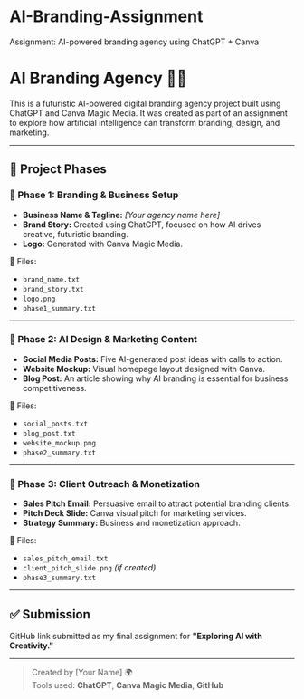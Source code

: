 # AI-Branding-Assignment
Assignment: AI-powered branding agency using ChatGPT + Canva


# AI Branding Agency 💼✨

This is a futuristic AI-powered digital branding agency project built using ChatGPT and Canva Magic Media. It was created as part of an assignment to explore how artificial intelligence can transform branding, design, and marketing.

---

## 🚀 Project Phases

### 🔹 Phase 1: Branding & Business Setup
- **Business Name & Tagline:** _[Your agency name here]_
- **Brand Story:** Created using ChatGPT, focused on how AI drives creative, futuristic branding.
- **Logo:** Generated with Canva Magic Media.

📄 Files:
- `brand_name.txt`
- `brand_story.txt`
- `logo.png`
- `phase1_summary.txt`

---

### 🔹 Phase 2: AI Design & Marketing Content
- **Social Media Posts:** Five AI-generated post ideas with calls to action.
- **Website Mockup:** Visual homepage layout designed with Canva.
- **Blog Post:** An article showing why AI branding is essential for business competitiveness.

📄 Files:
- `social_posts.txt`
- `blog_post.txt`
- `website_mockup.png`
- `phase2_summary.txt`

---

### 🔹 Phase 3: Client Outreach & Monetization
- **Sales Pitch Email:** Persuasive email to attract potential branding clients.
- **Pitch Deck Slide:** Canva visual pitch for marketing services.
- **Strategy Summary:** Business and monetization approach.

📄 Files:
- `sales_pitch_email.txt`
- `client_pitch_slide.png` _(if created)_
- `phase3_summary.txt`

---

## ✅ Submission
GitHub link submitted as my final assignment for **"Exploring AI with Creativity."**

---

> Created by [Your Name] 🌍  
> Tools used: **ChatGPT**, **Canva Magic Media**, **GitHub**
